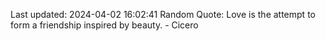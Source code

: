 Last updated: 2024-04-02 16:02:41
Random Quote: Love is the attempt to form a friendship inspired by beauty. - Cicero